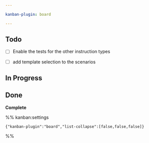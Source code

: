 ```yaml
---

kanban-plugin: board

---
```


## Todo

- [ ] Enable the tests for the other instruction types
- [ ] add template selection to the scenarios


## In Progress



## Done

**Complete**




%% kanban:settings
```
{"kanban-plugin":"board","list-collapse":[false,false,false]}
```
%%